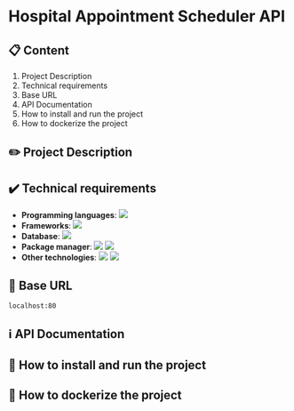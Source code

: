 # Hospital Appointment Scheduler API

## 📋 Content
1. Project Description
2. Technical requirements
3. Base URL
4. API Documentation
5. How to install and run the project
6. How to dockerize the project

## ✏️ Project Description

## ✔️ Technical requirements

* **Programming languages**: <img src="https://img.shields.io/badge/TypeScript-007ACC?style=for-the-badge&logo=typescript&logoColor=white"/>
* **Frameworks**: <img src="https://img.shields.io/badge/Express%20js-000000?style=for-the-badge&logo=express&logoColor=white"/>
* **Database**: <img src="https://img.shields.io/badge/PostgreSQL-316192?style=for-the-badge&logo=postgresql&logoColor=white"/>
* **Package manager**: <img src="https://img.shields.io/badge/npm-CB3837?style=for-the-badge&logo=npm&logoColor=white"/> <img src="https://img.shields.io/badge/Yarn-2C8EBB?style=for-the-badge&logo=yarn&logoColor=white"/>
* **Other technologies**: <img src="https://img.shields.io/badge/Docker-2CA5E0?style=for-the-badge&logo=docker&logoColor=white"/> <img src="https://img.shields.io/badge/Postman-FF6C37?style=for-the-badge&logo=Postman&logoColor=white"/> 

## 🔗 Base URL

`localhost:80`

## ℹ️ API Documentation

## 🚀 How to install and run the project

## 🐋 How to dockerize the project
